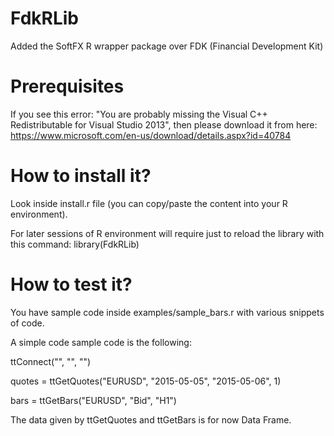 # FdkRLib
Added the SoftFX R wrapper package over FDK (Financial Development Kit)

# Prerequisites
If you see this error: "You are probably missing the Visual C++ Redistributable for Visual Studio 2013", then please download it from here:
https://www.microsoft.com/en-us/download/details.aspx?id=40784

# How to install it?
Look inside install.r file (you can copy/paste the content into your R environment).

For later sessions of R environment will require just to reload the library with this command:
library(FdkRLib)

# How to test it?
You have sample code inside examples/sample_bars.r with various snippets of code. 

A simple code sample code is the following:


ttConnect("", "", "")

quotes = ttGetQuotes("EURUSD", "2015-05-05", "2015-05-06", 1)

bars = ttGetBars("EURUSD", "Bid", "H1")

The data given by ttGetQuotes and ttGetBars is for now Data Frame.

